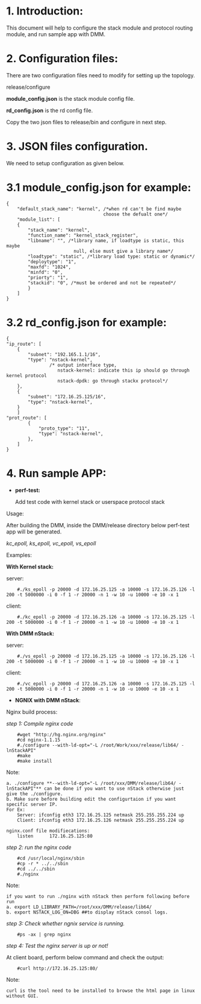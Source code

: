 # 1.  Introduction:

This document will help to configure the stack module and protocol routing module,
and run sample app with DMM.

# 2.  Configuration files:

There are two configuration files need to modify for setting up the
topology.

release/configure

**module_config.json** is the stack module config file.

**rd_config.json** is the rd config file.

Copy the two json files to release/bin and configure in next step.

<!-- -->

# 3.  JSON files configuration.

We need to setup configuration as given below.

# 3.1  module_config.json for example:

```
{
    "default_stack_name": "kernel", /*when rd can't be find maybe
                                    choose the defualt one*/
    "module_list": [
    {
        "stack_name": "kernel",
        "function_name": "kernel_stack_register",
        "libname": "", /*library name, if loadtype is static, this maybe
                         null, else must give a library name*/
        "loadtype": "static", /*library load type: static or dynamic*/
        "deploytype": "1",
        "maxfd": "1024",
        "minfd": "0",
        "priorty": "1",
        "stackid": "0", /*must be ordered and not be repeated*/
        }
    ]
}
```

# 3.2  rd_config.json for example:

```
{
"ip_route": [
    {
        "subnet": "192.165.1.1/16",
        "type": "nstack-kernel",
                /* output interface type,
                   nstack-kernel: indicate this ip should go through kernel protocol
                   nstack-dpdk: go through stackx protocol*/
    },
    {
        "subnet": "172.16.25.125/16",
        "type": "nstack-kernel",
    }
    ]
"prot_route": [
        {
            "proto_type": "11",
            "type": "nstack-kernel",
        },
    ]
}
```
# 4.  Run sample APP:

-  **perf-test:**

    Add test code with kernel stack or userspace protocol stack


Usage:

After building the DMM, inside the DMM/release directory below perf-test app will be generated.

*kc_epoll, ks_epoll, vc_epoll, vs_epoll*


Examples:

**With Kernel stack:**

server:
```
    #./ks_epoll -p 20000 -d 172.16.25.125 -a 10000 -s 172.16.25.126 -l 200 -t 5000000 -i 0 -f 1 -r 20000 -n 1 -w 10 -u 10000 -e 10 -x 1
```
client:
```
    #./kc_epoll -p 20000 -d 172.16.25.126 -a 10000 -s 172.16.25.125 -l 200 -t 5000000 -i 0 -f 1 -r 20000 -n 1 -w 10 -u 10000 -e 10 -x 1
```

**With DMM nStack:**

server:
```
    #./vs_epoll -p 20000 -d 172.16.25.125 -a 10000 -s 172.16.25.126 -l 200 -t 5000000 -i 0 -f 1 -r 20000 -n 1 -w 10 -u 10000 -e 10 -x 1
```
client:
```
    #./vc_epoll -p 20000 -d 172.16.25.126 -a 10000 -s 172.16.25.125 -l 200 -t 5000000 -i 0 -f 1 -r 20000 -n 1 -w 10 -u 10000 -e 10 -x 1
```

- **NGNIX with DMM nStack**:

Nginx build process:

*step 1: Compile nginx code*

```
    #wget "http://hg.nginx.org/nginx"
    #cd nginx-1.1.15
    #./configure --with-ld-opt="-L /root/Work/xxx/release/lib64/ -lnStackAPI"
    #make
    #make install
```
Note:

    a. ./configure **--with-ld-opt="-L /root/xxx/DMM/release/lib64/ -lnStackAPI"** can be done if you want to use nStack otherwise just give the ./configure.
    b. Make sure before building edit the configurtaion if you want specific server IP.
    For Ex:
        Server: ifconfig eth3 172.16.25.125 netmask 255.255.255.224 up
        Client: ifconfig eth3 172.16.25.126 netmask 255.255.255.224 up

    nginx.conf file modifiecations:
        listen      172.16.25.125:80

*step 2: run the nginx code*

```
    #cd /usr/local/nginx/sbin
    #cp -r * ../../sbin
    #cd ../../sbin
    #./nginx
```
Note:

    if you want to run ./nginx with nStack then perform following before run
    a. export LD_LIBRARY_PATH=/root/xxx/DMM/release/lib64/
    b. export NSTACK_LOG_ON=DBG ##to display nStack consol logs.

*step 3: Check whether ngnix service is running.*

```
    #ps -ax | grep nginx
```
*step 4: Test the nginx server is up or not!*

At client board, perform below command and check the output:
```
    #curl http://172.16.25.125:80/
```
Note:

    curl is the tool need to be installed to browse the html page in linux without GUI.

